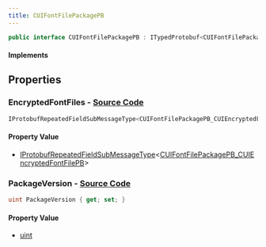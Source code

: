 ```yaml
---
title: CUIFontFilePackagePB
---
```


```csharp
public interface CUIFontFilePackagePB : ITypedProtobuf<CUIFontFilePackagePB>, INativeHandle
```

#### Implements

## Properties

### **EncryptedFontFiles** - [Source Code](https://github.com/swiftly-solution/swiftlys2/blob/main/managed/src/SwiftlyS2.Generated/Protobufs/Interfaces/CUIFontFilePackagePB.cs#L16)

```csharp
IProtobufRepeatedFieldSubMessageType<CUIFontFilePackagePB_CUIEncryptedFontFilePB> EncryptedFontFiles { get; }
```

#### Property Value

- [IProtobufRepeatedFieldSubMessageType](/docs/api/shared/netmessages/iprotobufrepeatedfieldsubmessagetype-1)<[CUIFontFilePackagePB_CUIEncryptedFontFilePB](/docs/api/shared/protobufdefinitions/cuifontfilepackagepb_cuiencryptedfontfilepb)>

### **PackageVersion** - [Source Code](https://github.com/swiftly-solution/swiftlys2/blob/main/managed/src/SwiftlyS2.Generated/Protobufs/Interfaces/CUIFontFilePackagePB.cs#L13)

```csharp
uint PackageVersion { get; set; }
```

#### Property Value

- [uint](https://learn.microsoft.com/dotnet/api/system.uint32)

